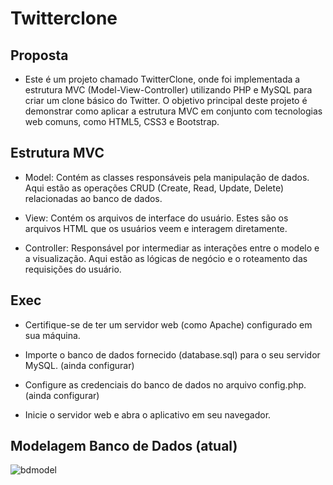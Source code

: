 # Twitterclone
## Proposta
- Este é um projeto chamado TwitterClone, onde foi implementada a estrutura MVC (Model-View-Controller) utilizando PHP e MySQL para criar um clone básico do Twitter. O objetivo principal deste projeto é demonstrar como aplicar a estrutura MVC em conjunto com tecnologias web comuns, como HTML5, CSS3 e Bootstrap.

## Estrutura MVC
- Model: Contém as classes responsáveis pela manipulação de dados. Aqui estão as operações CRUD (Create, Read, Update, Delete) relacionadas ao banco de dados.

- View: Contém os arquivos de interface do usuário. Estes são os arquivos HTML que os usuários veem e interagem diretamente.

- Controller: Responsável por intermediar as interações entre o modelo e a visualização. Aqui estão as lógicas de negócio e o roteamento das requisições do usuário.

## Exec

+ Certifique-se de ter um servidor web (como Apache) configurado em sua máquina.

+ Importe o banco de dados fornecido (database.sql) para o seu servidor MySQL. (ainda configurar)

+ Configure as credenciais do banco de dados no arquivo config.php. (ainda configurar)

+ Inicie o servidor web e abra o aplicativo em seu navegador.

## Modelagem Banco de Dados (atual)

![bdmodel](https://github.com/gabrielmesquita7/twitterclone/assets/55333375/88370d89-d4dd-476a-9261-a8083d90e29b)
